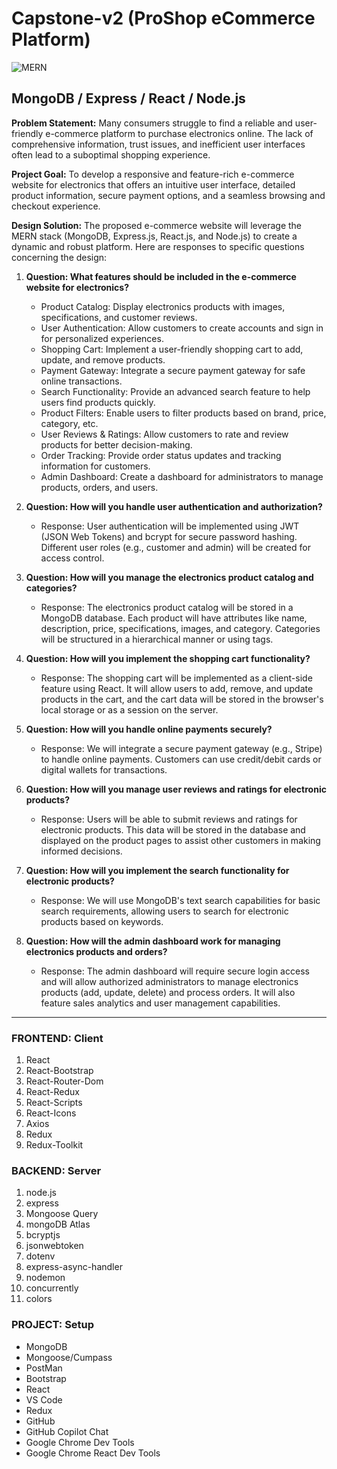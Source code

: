 # Capstone-v2 (ProShop eCommerce Platform)

![MERN](https://miro.medium.com/v2/0*hU4zJiyVwWcM0L-w.png)

## MongoDB / Express / React / Node.js

**Problem Statement:** Many consumers struggle to find a reliable and user-friendly e-commerce platform to purchase electronics online. The lack of comprehensive information, trust issues, and inefficient user interfaces often lead to a suboptimal shopping experience.

**Project Goal:** To develop a responsive and feature-rich e-commerce website for electronics that offers an intuitive user interface, detailed product information, secure payment options, and a seamless browsing and checkout experience.

**Design Solution:** The proposed e-commerce website will leverage the MERN stack (MongoDB, Express.js, React.js, and Node.js) to create a dynamic and robust platform. Here are responses to specific questions concerning the design:

1. **Question: What features should be included in the e-commerce website for electronics?**
   - Product Catalog: Display electronics products with images, specifications, and customer reviews.
   - User Authentication: Allow customers to create accounts and sign in for personalized experiences.
   - Shopping Cart: Implement a user-friendly shopping cart to add, update, and remove products.
   - Payment Gateway: Integrate a secure payment gateway for safe online transactions.
   - Search Functionality: Provide an advanced search feature to help users find products quickly.
   - Product Filters: Enable users to filter products based on brand, price, category, etc.
   - User Reviews & Ratings: Allow customers to rate and review products for better decision-making.
   - Order Tracking: Provide order status updates and tracking information for customers.
   - Admin Dashboard: Create a dashboard for administrators to manage products, orders, and users.

2. **Question: How will you handle user authentication and authorization?**
   - Response: User authentication will be implemented using JWT (JSON Web Tokens) and bcrypt for secure password hashing. Different user roles (e.g., customer and admin) will be created for access control.

3. **Question: How will you manage the electronics product catalog and categories?**
   - Response: The electronics product catalog will be stored in a MongoDB database. Each product will have attributes like name, description, price, specifications, images, and category. Categories will be structured in a hierarchical manner or using tags.

4. **Question: How will you implement the shopping cart functionality?**
   - Response: The shopping cart will be implemented as a client-side feature using React. It will allow users to add, remove, and update products in the cart, and the cart data will be stored in the browser's local storage or as a session on the server.

5. **Question: How will you handle online payments securely?**
   - Response: We will integrate a secure payment gateway (e.g., Stripe) to handle online payments. Customers can use credit/debit cards or digital wallets for transactions.

6. **Question: How will you manage user reviews and ratings for electronic products?**
   - Response: Users will be able to submit reviews and ratings for electronic products. This data will be stored in the database and displayed on the product pages to assist other customers in making informed decisions.

7. **Question: How will you implement the search functionality for electronic products?**
   - Response: We will use MongoDB's text search capabilities for basic search requirements, allowing users to search for electronic products based on keywords. 

8. **Question: How will the admin dashboard work for managing electronics products and orders?**
   - Response: The admin dashboard will require secure login access and will allow authorized administrators to manage electronics products (add, update, delete) and process orders. It will also feature sales analytics and user management capabilities.

---------------

### FRONTEND: Client

1. React
2. React-Bootstrap
3. React-Router-Dom
4. React-Redux
5. React-Scripts
6. React-Icons
7. Axios
8. Redux
9. Redux-Toolkit

### BACKEND: Server

1. node.js
2. express
3. Mongoose Query
4. mongoDB Atlas
5. bcryptjs
6. jsonwebtoken
7. dotenv
8. express-async-handler
9. nodemon
10. concurrently
11. colors


### PROJECT: Setup

- MongoDB
- Mongoose/Cumpass
- PostMan
- Bootstrap
- React
- VS Code
- Redux
- GitHub
- GitHub Copilot Chat
- Google Chrome Dev Tools
- Google Chrome React Dev Tools


